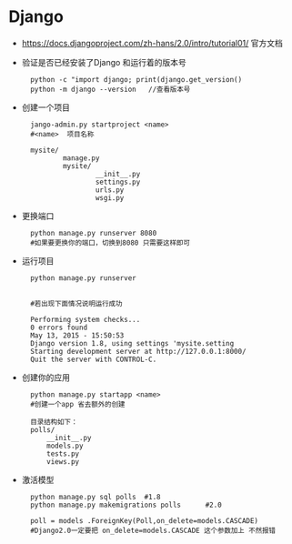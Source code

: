 # Django
- https://docs.djangoproject.com/zh-hans/2.0/intro/tutorial01/  官方文档
- 验证是否已经安装了Django 和运行着的版本号
    
        python -c "import django; print(django.get_version()
        python -m django --version   //查看版本号
- 创建一个项目

        jango-admin.py startproject <name>
        #<name>  项目名称
        
        mysite/
                manage.py
                mysite/
                        __init__.py
                        settings.py
                        urls.py
                        wsgi.py
                     
- 更换端口

        python manage.py runserver 8080 
        #如果要更换你的端口，切换到8080 只需要这样即可
       
               
- 运行项目

        python manage.py runserver 
        
        
        #若出现下面情况说明运行成功
        
        Performing system checks...
        0 errors found
        May 13, 2015 - 15:50:53
        Django version 1.8, using settings 'mysite.setting
        Starting development server at http://127.0.0.1:8000/
        Quit the server with CONTROL-C.
        
        
- 创建你的应用

        python manage.py startapp <name>
        #创建一个app 省去额外的创建
        
        目录结构如下：
        polls/
            __init__.py
            models.py
            tests.py
            views.py
- 激活模型
        
        python manage.py sql polls  #1.8
        python manage.py makemigrations polls      #2.0

        poll = models .ForeignKey(Poll,on_delete=models.CASCADE)
        #Django2.0一定要把 on_delete=models.CASCADE 这个参数加上 不然报错
        


